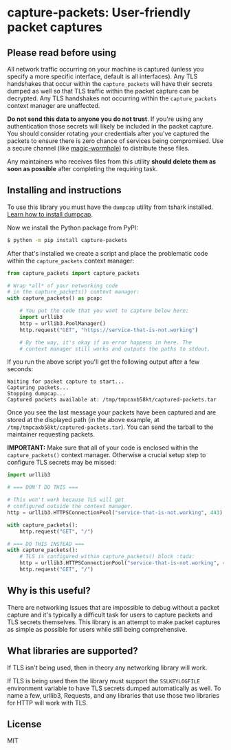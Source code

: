 # capture-packets: User-friendly packet captures

## Please read before using

All network traffic occurring on your machine is captured (unless you specify a more specific interface, default is all interfaces). Any TLS handshakes that occur within the `capture_packets` will have their secrets dumped as well so that TLS traffic within the packet capture can be decrypted. Any TLS handshakes not occurring within the `capture_packets` context manager are unaffected. 

**Do not send this data to anyone you do not trust**. If you're using any authentication those secrets will likely be included in the packet capture. You should consider rotating your credentials after you've captured the packets to ensure there is zero chance of services being compromised. Use a secure channel (like [magic-wormhole](https://github.com/magic-wormhole/magic-wormhole)) to distribute these files.

Any maintainers who receives files from this utility **should delete them as soon as possible** after completing the requiring task.

## Installing and instructions

To use this library you must have the `dumpcap` utility from tshark installed. [Learn how to install dumpcap](https://tshark.dev/setup/install).

Now we install the Python package from PyPI:

```bash
$ python -m pip install capture-packets
```

After that's installed we create a script and place the problematic code
within the `capture_packets` context manager:

```python
from capture_packets import capture_packets

# Wrap *all* of your networking code
# in the capture_packets() context manager:
with capture_packets() as pcap:

    # You put the code that you want to capture below here:
    import urllib3
    http = urllib3.PoolManager()
    http.request("GET", "https://service-that-is-not.working")

    # By the way, it's okay if an error happens in here. The
    # context manager still works and outputs the paths to stdout.
```

If you run the above script you'll get the following output after a few seconds:

```
Waiting for packet capture to start...
Capturing packets...
Stopping dumpcap...
Captured packets available at: /tmp/tmpcaxb58kt/captured-packets.tar
```

Once you see the last message your packets have been captured and are stored at the displayed path (in the above example, at `/tmp/tmpcaxb58kt/captured-packets.tar`). You can send the tarball to the maintainer requesting packets.

**IMPORTANT:** Make sure that all of your code is enclosed within the `capture_packets()` context manager.
Otherwise a crucial setup step to configure TLS secrets may be missed:

```python
import urllib3

# === DON'T DO THIS ===

# This won't work because TLS will get
# configured outside the context manager.
http = urllib3.HTTPSConnectionPool("service-that-is-not.working", 443)

with capture_packets():
    http.request("GET", "/")

# === DO THIS INSTEAD ===
with capture_packets():
    # TLS is configured within capture_packets() block :tada:
    http = urllib3.HTTPSConnectionPool("service-that-is-not.working", 443)
    http.request("GET", "/")
```

## Why is this useful?

There are networking issues that are impossible to debug without a packet capture and it's typically a difficult task for users to capture packets and TLS secrets themselves. This library is an attempt to make packet captures as simple as possible for users while still being comprehensive.

## What libraries are supported?

If TLS isn't being used, then in theory any networking library will work.

If TLS is being used then the library must support the `SSLKEYLOGFILE` environment variable to have TLS secrets dumped automatically as well. To name a few, urllib3, Requests, and any libraries that use those two libraries for HTTP will work with TLS.

## License

MIT
